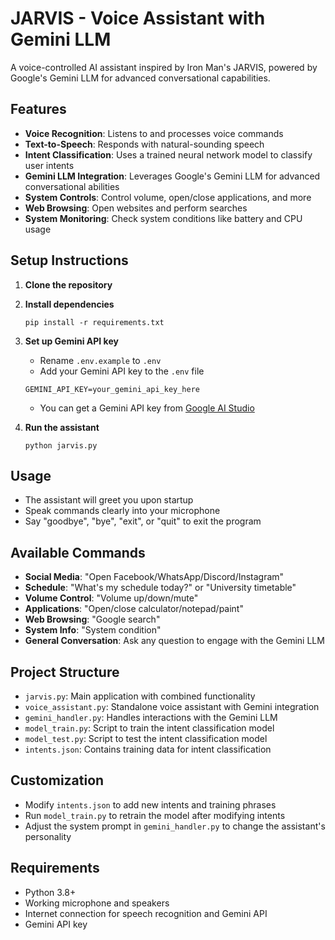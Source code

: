 # JARVIS - Voice Assistant with Gemini LLM

A voice-controlled AI assistant inspired by Iron Man's JARVIS, powered by Google's Gemini LLM for advanced conversational capabilities.

## Features

- **Voice Recognition**: Listens to and processes voice commands
- **Text-to-Speech**: Responds with natural-sounding speech
- **Intent Classification**: Uses a trained neural network model to classify user intents
- **Gemini LLM Integration**: Leverages Google's Gemini LLM for advanced conversational abilities
- **System Controls**: Control volume, open/close applications, and more
- **Web Browsing**: Open websites and perform searches
- **System Monitoring**: Check system conditions like battery and CPU usage

## Setup Instructions

1. **Clone the repository**

2. **Install dependencies**
   ```
   pip install -r requirements.txt
   ```

3. **Set up Gemini API key**
   - Rename `.env.example` to `.env`
   - Add your Gemini API key to the `.env` file
   ```
   GEMINI_API_KEY=your_gemini_api_key_here
   ```
   - You can get a Gemini API key from [Google AI Studio](https://makersuite.google.com/app/apikey)

4. **Run the assistant**
   ```
   python jarvis.py
   ```


## Usage

- The assistant will greet you upon startup
- Speak commands clearly into your microphone
- Say "goodbye", "bye", "exit", or "quit" to exit the program

## Available Commands

- **Social Media**: "Open Facebook/WhatsApp/Discord/Instagram"
- **Schedule**: "What's my schedule today?" or "University timetable"
- **Volume Control**: "Volume up/down/mute"
- **Applications**: "Open/close calculator/notepad/paint"
- **Web Browsing**: "Google search"
- **System Info**: "System condition"
- **General Conversation**: Ask any question to engage with the Gemini LLM

## Project Structure

- `jarvis.py`: Main application with combined functionality
- `voice_assistant.py`: Standalone voice assistant with Gemini integration
- `gemini_handler.py`: Handles interactions with the Gemini LLM
- `model_train.py`: Script to train the intent classification model
- `model_test.py`: Script to test the intent classification model
- `intents.json`: Contains training data for intent classification

## Customization

- Modify `intents.json` to add new intents and training phrases
- Run `model_train.py` to retrain the model after modifying intents
- Adjust the system prompt in `gemini_handler.py` to change the assistant's personality

## Requirements

- Python 3.8+
- Working microphone and speakers
- Internet connection for speech recognition and Gemini API
- Gemini API key
